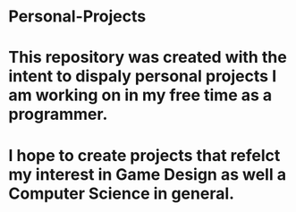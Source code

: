 # Personal-Projects
# This repository was created with the intent to dispaly personal projects I am working on in my free time as a programmer.
# I hope to create projects that refelct my interest in Game Design as well a Computer Science in general.
# 

